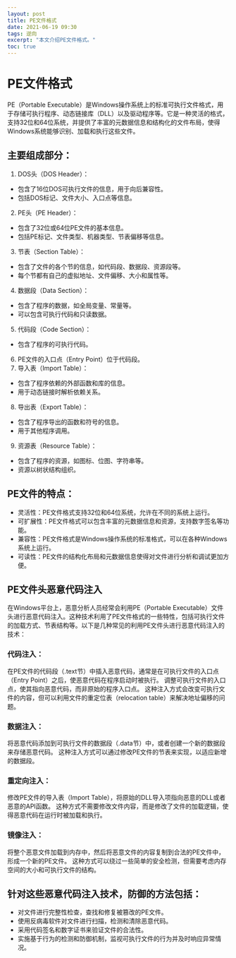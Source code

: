 ```yaml
---
layout: post
title: PE文件格式
date: 2021-06-19 09:30
tags: 逆向
excerpt: "本文介绍PE文件格式。"
toc: true
---	
```

# PE文件格式

PE（Portable Executable）是Windows操作系统上的标准可执行文件格式，用于存储可执行程序、动态链接库（DLL）以及驱动程序等。它是一种灵活的格式，支持32位和64位系统，并提供了丰富的元数据信息和结构化的文件布局，使得Windows系统能够识别、加载和执行这些文件。

## 主要组成部分：

1. DOS头（DOS Header）：

- 包含了16位DOS可执行文件的信息，用于向后兼容性。
- 包括DOS标记、文件大小、入口点等信息。

2. PE头（PE Header）：

- 包含了32位或64位PE文件的基本信息。
- 包括PE标记、文件类型、机器类型、节表偏移等信息。

3. 节表（Section Table）：

- 包含了文件的各个节的信息，如代码段、数据段、资源段等。
- 每个节都有自己的虚拟地址、文件偏移、大小和属性等。

4. 数据段（Data Section）：

- 包含了程序的数据，如全局变量、常量等。
- 可以包含可执行代码和只读数据。

5. 代码段（Code Section）：

- 包含了程序的可执行代码。

6. PE文件的入口点（Entry Point）位于代码段。
7. 导入表（Import Table）：

- 包含了程序依赖的外部函数和库的信息。
- 用于动态链接时解析依赖关系。

8. 导出表（Export Table）：

- 包含了程序导出的函数和符号的信息。
- 用于其他程序调用。

9. 资源表（Resource Table）：

- 包含了程序的资源，如图标、位图、字符串等。
- 资源以树状结构组织。

## PE文件的特点：

- 灵活性：PE文件格式支持32位和64位系统，允许在不同的系统上运行。
- 可扩展性：PE文件格式可以包含丰富的元数据信息和资源，支持数字签名等功能。
- 兼容性：PE文件格式是Windows操作系统的标准格式，可以在各种Windows系统上运行。
- 可读性：PE文件的结构化布局和元数据信息使得对文件进行分析和调试更加方便。

## PE文件头恶意代码注入

在Windows平台上，恶意分析人员经常会利用PE（Portable Executable）文件头进行恶意代码注入。这种技术利用了PE文件格式的一些特性，包括可执行文件的加载方式、节表结构等。以下是几种常见的利用PE文件头进行恶意代码注入的技术：

### 代码注入：

在PE文件的代码段（.text节）中插入恶意代码，通常是在可执行文件的入口点（Entry Point）之后，使恶意代码在程序启动时被执行。
调整可执行文件的入口点，使其指向恶意代码，而非原始的程序入口点。
这种注入方式会改变可执行文件的内容，但可以利用文件的重定位表（relocation table）来解决地址偏移的问题。

### 数据注入：

将恶意代码添加到可执行文件的数据段（.data节）中，或者创建一个新的数据段来存储恶意代码。
这种注入方式可以通过修改PE文件的节表来实现，以适应新增的数据段。

### 重定向注入：

修改PE文件的导入表（Import Table），将原始的DLL导入项指向恶意的DLL或者恶意的API函数。
这种方式不需要修改文件内容，而是修改了文件的加载逻辑，使得恶意代码在运行时被加载和执行。

### 镜像注入：

将整个恶意文件加载到内存中，然后将恶意文件的内容复制到合法的PE文件中，形成一个新的PE文件。
这种方式可以绕过一些简单的安全检测，但需要考虑内存空间的大小和可执行文件的结构。

## 针对这些恶意代码注入技术，防御的方法包括：

- 对文件进行完整性检查，查找和修复被篡改的PE文件。
- 使用反病毒软件对文件进行扫描，检测和清除恶意代码。
- 采用代码签名和数字证书来验证文件的合法性。
- 实施基于行为的检测和防御机制，监视可执行文件的行为并及时响应异常情况。
